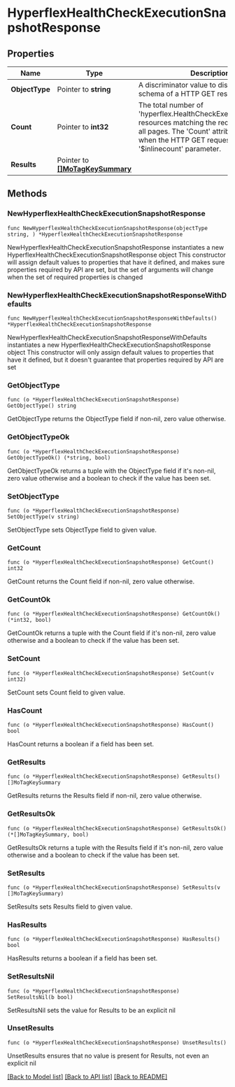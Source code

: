 # HyperflexHealthCheckExecutionSnapshotResponse

## Properties

Name | Type | Description | Notes
------------ | ------------- | ------------- | -------------
**ObjectType** | Pointer to **string** | A discriminator value to disambiguate the schema of a HTTP GET response body. | 
**Count** | Pointer to **int32** | The total number of &#39;hyperflex.HealthCheckExecutionSnapshot&#39; resources matching the request, accross all pages. The &#39;Count&#39; attribute is included when the HTTP GET request includes the &#39;$inlinecount&#39; parameter. | [optional] 
**Results** | Pointer to [**[]MoTagKeySummary**](MoTagKeySummary.md) |  | [optional] 

## Methods

### NewHyperflexHealthCheckExecutionSnapshotResponse

`func NewHyperflexHealthCheckExecutionSnapshotResponse(objectType string, ) *HyperflexHealthCheckExecutionSnapshotResponse`

NewHyperflexHealthCheckExecutionSnapshotResponse instantiates a new HyperflexHealthCheckExecutionSnapshotResponse object
This constructor will assign default values to properties that have it defined,
and makes sure properties required by API are set, but the set of arguments
will change when the set of required properties is changed

### NewHyperflexHealthCheckExecutionSnapshotResponseWithDefaults

`func NewHyperflexHealthCheckExecutionSnapshotResponseWithDefaults() *HyperflexHealthCheckExecutionSnapshotResponse`

NewHyperflexHealthCheckExecutionSnapshotResponseWithDefaults instantiates a new HyperflexHealthCheckExecutionSnapshotResponse object
This constructor will only assign default values to properties that have it defined,
but it doesn't guarantee that properties required by API are set

### GetObjectType

`func (o *HyperflexHealthCheckExecutionSnapshotResponse) GetObjectType() string`

GetObjectType returns the ObjectType field if non-nil, zero value otherwise.

### GetObjectTypeOk

`func (o *HyperflexHealthCheckExecutionSnapshotResponse) GetObjectTypeOk() (*string, bool)`

GetObjectTypeOk returns a tuple with the ObjectType field if it's non-nil, zero value otherwise
and a boolean to check if the value has been set.

### SetObjectType

`func (o *HyperflexHealthCheckExecutionSnapshotResponse) SetObjectType(v string)`

SetObjectType sets ObjectType field to given value.


### GetCount

`func (o *HyperflexHealthCheckExecutionSnapshotResponse) GetCount() int32`

GetCount returns the Count field if non-nil, zero value otherwise.

### GetCountOk

`func (o *HyperflexHealthCheckExecutionSnapshotResponse) GetCountOk() (*int32, bool)`

GetCountOk returns a tuple with the Count field if it's non-nil, zero value otherwise
and a boolean to check if the value has been set.

### SetCount

`func (o *HyperflexHealthCheckExecutionSnapshotResponse) SetCount(v int32)`

SetCount sets Count field to given value.

### HasCount

`func (o *HyperflexHealthCheckExecutionSnapshotResponse) HasCount() bool`

HasCount returns a boolean if a field has been set.

### GetResults

`func (o *HyperflexHealthCheckExecutionSnapshotResponse) GetResults() []MoTagKeySummary`

GetResults returns the Results field if non-nil, zero value otherwise.

### GetResultsOk

`func (o *HyperflexHealthCheckExecutionSnapshotResponse) GetResultsOk() (*[]MoTagKeySummary, bool)`

GetResultsOk returns a tuple with the Results field if it's non-nil, zero value otherwise
and a boolean to check if the value has been set.

### SetResults

`func (o *HyperflexHealthCheckExecutionSnapshotResponse) SetResults(v []MoTagKeySummary)`

SetResults sets Results field to given value.

### HasResults

`func (o *HyperflexHealthCheckExecutionSnapshotResponse) HasResults() bool`

HasResults returns a boolean if a field has been set.

### SetResultsNil

`func (o *HyperflexHealthCheckExecutionSnapshotResponse) SetResultsNil(b bool)`

 SetResultsNil sets the value for Results to be an explicit nil

### UnsetResults
`func (o *HyperflexHealthCheckExecutionSnapshotResponse) UnsetResults()`

UnsetResults ensures that no value is present for Results, not even an explicit nil

[[Back to Model list]](../README.md#documentation-for-models) [[Back to API list]](../README.md#documentation-for-api-endpoints) [[Back to README]](../README.md)


